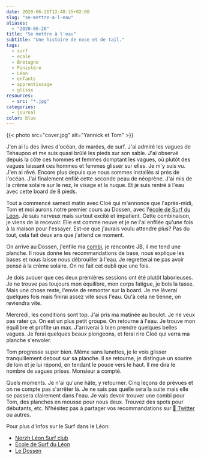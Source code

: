 ```yaml
---
date: 2020-06-26T12:48:15+02:00
slug: "se-mettre-a-l-eau"
aliases:
  - "2020-06-26"
title: "Se mettre à l'eau"
subtitle: "Une histoire de nose et de tail."
tags:
  - surf
  - ecole
  - Bretagne
  - Finistère
  - Léon
  - enfants
  - apprentissage
  - glisse
resources:
  - src: "*.jpg"
categories:
  - journal
color: blue
---
```


{{< photo src="cover.jpg" alt="Yannick et Tom" >}}

J'en ai lu des livres d'océan, de marées, de surf. J'ai admiré les vagues de Tehaupoo et me suis quasi brûlé les pieds sur son sable. J'ai observé depuis la côte ces hommes et femmes domptant les vagues, où plutôt des vagues laissant ces hommes et femmes glisser sur elles. Je m'y suis vu. J'en ai rêvé. Encore plus depuis que nous sommes installés si près de l'océan. J'ai finalement enfilé cette seconde peau de néoprène. J'ai mis de la crème solaire sur le nez, le visage et la nuque. Et je suis rentré à l'eau avec cette board de 8 pieds.

Tout a commencé samedi matin avec Cloé qui m'annonce que l'après-midi, Tom et moi aurons notre premier cours au Dossen, avec l'[école de Surf du Léon](https://ecole-surf-leon.com). Je suis nerveux mais surtout excité et impatient. Cette combinaison, je viens de la recevoir. Elle est comme neuve et je ne l'ai enfilée qu'une fois à la maison pour l'essayer. Est-ce que j'aurais voulu attendre plus? Pas du tout, cela fait deux ans que j'attend ce moment.

On arrive au Dossen, j'enfile ma [combi](https://srface.com), je rencontre JB, il me tend une planche. Il nous donne les recommandations de base, nous explique les bases et nous laisse nous débrouiller à l'eau. Je regretterai ne pas avoir pensé à la crème solaire. On ne fait cet oubli que une fois.

Je dois avouer que ces deux premières sessions ont été plutôt laborieuses. Je ne trouve pas toujours mon équilibre, mon corps fatigue, je bois la tasse. Mais une chose reste, l'envie de remonter sur la board. Je me lèverai quelques fois mais finirai assez vite sous l'eau. Qu'à cela ne tienne, on reviendra vite.

Mercredi, les conditions sont top. J'ai pris ma matinée au boulot. Je ne veux pas rater ça. On est un plus petit groupe. On retourne à l'eau. Je trouve mon équilibre et profite un max. J'arriverai à bien prendre quelques belles vagues. Je ferai quelques beaux plongeons, et ferai rire Cloé qui verra ma planche s'envoler.

Tom progresse super bien. Même sans lunettes, je le vois glisser tranquillement debout sur sa planche. Il se retourne, je distingue un sourire de loin et je lui répond, en tendant le pouce vers le haut. Il me dira le nombre de vagues prises. Monsieur a compté.

Quels moments. Je n'ai qu'une hâte, y retourner. Cinq leçons de prévues et on ne compte pas s'arrêter là. Je ne sais pas quelle sera la suite mais elle se passera clairement dans l'eau. Je vais devoir trouver une combi pour Tom, des planches en mousse pour nous deux. Trouvez des spots pour débutants, etc. N'hésitez pas à partager vos recommandations sur [🐥 Twitter](https://twitter.com/bonjouryannick) ou autres.

Pour plus d'infos sur le Surf dans le Léon:
- [Norzh Léon Surf club](http://norzhleonsurf.fr)
- [École de Surf du Léon](https://ecole-surf-leon.com)
- [Le Dossen](http://le-dossen.com)

